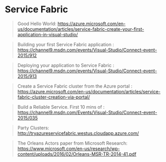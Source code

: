 # Service Fabric

<!--
    Sourced from https://theipproject.visualstudio.com/sharedip/_git/PaaS%20Futures?path=%2F&version=GBmaster&_a=contents
-->

> Good Hello World: <https://azure.microsoft.com/en-us/documentation/articles/service-fabric-create-your-first-application-in-visual-studio/>

> Building your first Service Fabric application : https://channel9.msdn.com/events/Visual-Studio/Connect-event-2015/912

> Deploying your application to Service Fabric : https://channel9.msdn.com/events/Visual-Studio/Connect-event-2015/913

> Create a Service Fabric cluster from the Azure portal : https://azure.microsoft.com/en-us/documentation/articles/service-fabric-cluster-creation-via-portal/

> Build a Reliable Service. First 10 mins of : https://channel9.msdn.com/Events/Visual-Studio/Connect-event-2015/035

> Party Clusters: <http://tryazureservicefabric.westus.cloudapp.azure.com/>

> The Orleans Actors paper from Microsoft Research: <https://www.microsoft.com/en-us/research/wp-content/uploads/2016/02/Orleans-MSR-TR-2014-41.pdf>

